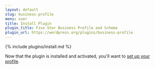 ```yaml
---
layout: default
slug: business-profile
menu: user
title: Install Plugin
plugin_title: Five Star Business Profile and Schema
plugin_url: https://wordpress.org/plugins/business-profile
---
```

{% include plugins/install.md %}

Now that the plugin is installed and activated, you'll want to [set up your profile](setup).
